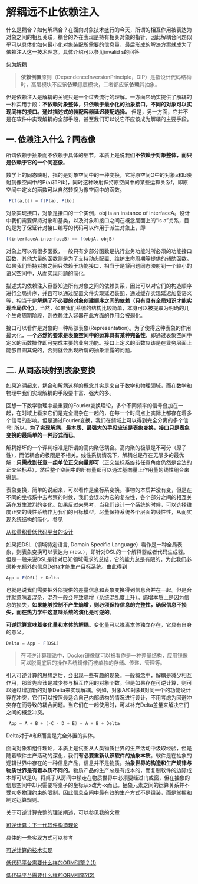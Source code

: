 # 解耦远不止依赖注入

什么是耦合？如何解耦合？在面向对象技术盛行的今天，所谓的相互作用被表达为对象之间的相互关联，耦合的外在表现是持有相关对象的指针，因此解耦合问题似乎可以具体化如何最小化对象装配所需要的信息量，最后形成的解决方案就成为了依赖注入这一技术理念。具体介绍可以参见invalid s的回答

[何为解耦](https://www.zhihu.com/question/20821697/answer/2608624207)

> <b>依赖倒置</b>原则（DependenceInversionPrinciple，DIP）是指设计代码结构时，高层模块不应该<b>依赖</b>低层模块，二者都应该<b>依赖</b>其抽象。

但是依赖注入是解耦的关键只是一个过去流行的理解。一方面它确实提供了解耦的一种实用手段：**不依赖对象整体，只依赖于最小化的抽象接口。不同的对象可以实现同样的接口。通过描述式的装配容器延迟装配选择。** 但是，另一方面，它并不是在软件中实现解耦的全部手段，甚至我们可以说它不应该成为解耦的主要手段。

## 一. 依赖注入什么？同态像

所谓依赖于抽象而不依赖于具体的细节，本质上是说我们**不依赖于对象整体，而只是依赖于它的一个同态像**。

数学上的同态映射，指的是对象空间中的一种变换，它将原空间O中的对象a和b映射到像空间中的P(a)和P(b)，同时这种映射保持原空间中的某些运算关系f，即原空间中定义的函数可以自然转换为像空间中的函数。

```java
 P(f(a,b)) = f(P(a), P(b))
```

对象实现接口，对象是接口的一个实例，obj is an instance of interfaceA。设计中我们需要保持对象和基类，以及对象和接口之间在概念层面上的“is a”关系，目的是为了保证针对接口编写的代码可以作用于派生对象上，即

```java
f(interfaceA,interfaceB) == f(objA, objB)
```

对象上可以有很多函数，一般只有少部分函数是执行业务功能时所必须的功能接口函数，其他大量的函数则是为了支持动态配置、维护生命周期等提供的辅助函数。如果我们坚持对象之间只依赖于功能接口，相当于是将问题同态映射到一个较小的语义空间中，从而实现问题的简化。

描述式的依赖注入容器知道所有对象之间的依赖关系，因此可以对它们的构造顺序进行全局排序，并且可以通过配置文件实现延迟装配，通过缓存实现延迟加载语义等，相当于是**解耦了不必要的对象创建顺序之间的依赖（只有具有全局知识才能实现全局优化）**。当然，如果我们系统的结构比较简单，本身可以被提取为明确的几个生命周期阶段，则依赖注入容器在此方面的作用会被弱化。

接口可以看作是对象的一种局部表象(Representation)。为了使得这种表象的作用最大化，**一个必然的要求是表象空间中的运算具有某种完备性**，即通过表象空间中定义的函数操作即可完成主要的业务功能。接口上定义的函数应该是在业务层面上能够自圆其说的，否则就会出现所谓的抽象泄露的问题。

## 二. 从同态映射到表象变换

如果追溯起来，耦合和解耦这样的概念其实是来自于数学和物理领域，而在数学和物理中我们实现解耦的手段要丰富、强大的多。

回想一下数学物理中最重要的Fourier变换理论，多个不同频率的信号叠加在一起，在时域上看来它们是完全混杂在一起的，在每一个时间点上实际上都存在着多个信号的影响。但是通过Fourier变换，我们在频域上可以得到完全分离的多个信号! 所以，**为了实现解耦，最本质、最强大的手段应该是表象变换，接口只是表象变换的最简单的一种形式而已**。

解耦好坏的一个评判标准是所谓的高内聚低耦合。高内聚的极限是不可分（原子性），而低耦合的极限是不相关。线性系统情况下，解耦总是存在无限多的最优解：**只需找到任意一组单位正交向量即可**（正交坐标系旋转任意角度仍然是合法的正交坐标系），然后整个空间中的所有量都可以通过基向量上作用量的线性组合来得到。

表象变换，简单的说起来，可以看作是坐标系变换。事物的本质并没有变，但是在不同的坐标系中去考察的时候，我们会误以为它的复杂性，各个部分之间的相互关系在发生激烈的变化。如果反过来思考，当我们设计一个系统的时候，可以选择维度正交的线性系统作为我们的目标模型，尽量保持系统各个层面的线性性，从而实现系统结构的简化。参见

[从张量积看低代码平台的设计](https://zhuanlan.zhihu.com/p/531474176)

如果把DSL（领域特定语言, Domain Specific Language）看作是一种全局表象，则表象变换可以表达为 `F(DSL)`，即针对DSL的一个解释器或者代码生成器。但是一般来说DSL是针对已知领域需求的总结，它的能力总是有限的，为此我们必须补充额外的信息Delta才能生产目标系统。由此得到

```java
App = F(DSL) + Delta
```

也就是说我们需要把外部提供的差量信息和表象变换得到信息合并在一起。但是合并就意味着混杂，混杂一般会导致熵增（系统混乱度上升）。熵增本质上是因为信息的损失，**如果能够控制不产生熵增，则必须保持信息的完整性，确保信息不损失，而在热力学中这意味系统的演化是可逆的**。

**可逆运算意味着变化量和本体的解耦**。变化量可以脱离本体独立存在，它具有自身的意义。

```java
Delta = App - F(DSL)
```

> 在可逆计算理论中，Docker镜像就可以被看作是一种差量结构，应用镜像可以脱离底层的操作系统镜像而被单独的存储、传递、管理等。

引入可逆计算的思想之后，会出现一些有趣的现象。一般概念中，解耦是减少相互作用，那首先应该是减少参与相互作用的对象个数。但是如果存在可逆计算，则可以通过增加新的对象Delta来实现解耦。例如，对象A和对象B对同一个的功能设计存在冲突，它们可以按照最适合自己内部结构的情况进行设计，不用考虑为回避冲突存在而导致的耦合问题。当它们在一起使用时，可以补充Delta差量来解决它们之间的概念冲突。

```java
 App = A + B + (-C - D + E) = A + B + Delta
```

Delta对于A和B而言是完全外置的实体。

面向对象和组件理论，本质上是试图从人类物质世界的生产活动中汲取经验，但是随着软件生产活动的深化，我们**有必要重新认识软件的抽象本质**。软件是在抽象的逻辑世界中存在的一种信息产品，信息并不是物质。**抽象世界的构造和生产规律与物质世界是有着本质不同的**。物质产品的生产总是有成本的，而复制软件的边际成本却可以是0。将桌子从房间中移走在物质世界中必须要经过门或窗，但在抽象的信息空间中却只需要将桌子的坐标从x改为-x而已。抽象元素之间的运算关系并不受众多物理约束的限制，因此信息空间中最有效的生产方式不是组装，而是掌握和制定运算规则。



关于可逆计算完整的理论阐述，可以参见我的文章

[可逆计算：下一代软件构造理论](https://zhuanlan.zhihu.com/p/64004026)



具体的一些实现方式可以参考

[可逆计算的技术实现](https://zhuanlan.zhihu.com/p/163852896)

[低代码平台需要什么样的ORM引擎？(1)](https://zhuanlan.zhihu.com/p/543252423)

[低代码平台需要什么样的ORM引擎?(2)](https://zhuanlan.zhihu.com/p/545063021)
